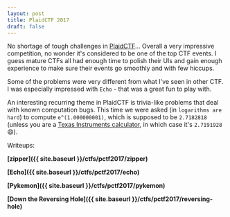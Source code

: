```yaml
---
layout: post
title: PlaidCTF 2017
draft: false
---
```


No shortage of tough challenges in [PlaidCTF](https://ctftime.org/event/439)... Overall a very impressive competition, no wonder it's considered to be one of the top CTF events. I guess mature CTFs all had enough time to polish their UIs and gain enough experience to make sure their events go smoothly and with few hiccups.

Some of the problems were very different from what I've seen in other CTF. I was especially impressed with ```Echo``` - that was a great fun to play with.

An interesting recurring theme in PlaidCTF is trivia-like problems that deal with known computation bugs. This time we were asked (in ```logarithms are hard```) to compute ```e^(1.000000001)```, which is supposed to be ```2.7182818``` (unless you are a [Texas Instruments calculator](http://www.datamath.org/Story/LogarithmBug.htm), in which case it's ```2.7191928``` :smile:).

Writeups:

**[zipper]({{ site.baseurl }}/ctfs/pctf2017/zipper)**

**[Echo]({{ site.baseurl }}/ctfs/pctf2017/echo)**

**[Pykemon]({{ site.baseurl }}/ctfs/pctf2017/pykemon)**

**[Down the Reversing Hole]({{ site.baseurl }}/ctfs/pctf2017/reversing-hole)**


